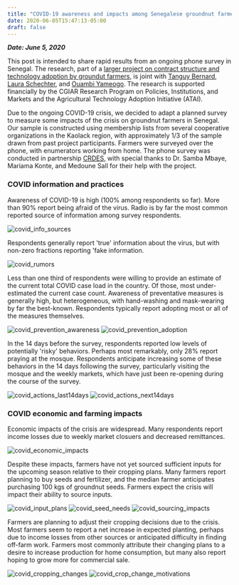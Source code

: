 ```yaml
---
title: "COVID-19 awareness and impacts among Senegalese groundnut farmers"
date: 2020-06-05T15:47:13-05:00
draft: false
---
```


***Date: June 5, 2020***

This post is intended to share rapid results from an ongoing phone survey in
Senegal. The research, part of a [larger project on contract structure and technology adoption by groundut farmers](https://www.atai-research.org/project/credit-uncertainty-and-monitoring-for-technology-adoption-the-case-of-aflasafe-in-senegal/), is joint with [Tanguy Bernard](https://sites.google.com/view/tanguybernard/home), [Laura Schechter](https://www.aae.wisc.edu/lschechter/), and [Ouambi Yameogo](https://www.iita.org/iita-staff/yameogo-ouambi/). The research is supported financially by the CGIAR Research Program on Policies, Institutions, and Markets and the Agricultural Technology Adoption Initiative (ATAI).

Due to the ongoing COVID-19 crisis, we decided to adapt a planned survey to measure
some impacts of the crisis on groundnut farmers in Senegal. Our sample is constructed
using membership lists from several cooperative organizations in the Kaolack region,
with approximately 1/3 of the sample drawn from past project participants.
Farmers were surveyed over the phone, with enumerators working from home. The
phone survey was conducted in partnership [CRDES](http://crdes.sn/), with special
thanks to Dr. Samba Mbaye, Mariama Konte, and Medoune Sall for their help with the project.

### COVID information and practices

Awareness of COVID-19 is high (100% among respondents so far). More than 90% report being afraid of the virus.
Radio is by far the most common reported source of information among survey respondents.

![covid_info_sources](/Figures/covid_info_sources.png)

Respondents generally report 'true' information about the virus, but with non-zero fractions reporting 'fake information.

![covid_rumors](/Figures/covid_rumors.png)

Less than one third of respondents were willing to provide an estimate of the current total COVID case load in the country.
Of those, most under-estimated the current case count. Awareness of preventative measures is generally high, but heterogeneous,
with hand-washing and mask-wearing by far the best-known. Respondents typically report adopting most or all of the measures themselves.

![covid_prevention_awareness](/Figures/covid_prevention_awareness.png)
![covid_prevention_adoption](/Figures/covid_prevention_adoption.png)

In the 14 days before the survey, respondents reported low levels of potentially 'risky' behaviors. Perhaps most remarkably,
only 28% report praying at the mosque. Respondents anticipate increasing some of these behaviors in the 14 days following the survey,
particularly visiting the mosque and the weekly markets, which have just been re-opening during the course of the survey.

![covid_actions_last14days](/Figures/covid_actions_last14days.png)
![covid_actions_next14days](/Figures/covid_actions_next14days.png)

### COVID economic and farming impacts

Economic impacts of the crisis are widespread. Many respondents report income losses due to weekly market closuers and decreased remittances.

![covid_economic_impacts](/Figures/covid_economic_impacts.png)

Despite these impacts, farmers have not yet sourced sufficient inputs for the upcoming season relative to their cropping plans. Many farmers report planning
to buy seeds and fertilizer, and the median farmer anticipates purchasing 100 kgs of groundnut seeds. Farmers expect the crisis will impact their ability to source inputs.

![covid_input_plans](/Figures/covid_input_plans.png)
![covid_seed_needs](/Figures/covid_seed_needs.png)
![covid_sourcing_impacts](/Figures/covid_sourcing_impacts.png)

Farmers are planning to adjust their cropping decisions due to the crisis. Most farmers seem to report a net increase in expected planting,
perhaps due to income losses from other sources or anticipated difficulty in finding off-farm work. Farmers most commonly attribute their changing
plans to a desire to increase production for home consumption, but many also report hoping to grow more for commercial sale.

![covid_cropping_changes](/Figures/covid_cropping_changes.png)
![covid_crop_change_motivations](/Figures/covid_crop_change_motivations.png)

